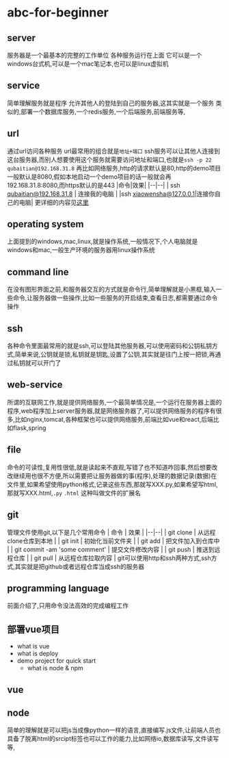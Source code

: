 # abc-for-beginner
## server
服务器是一个最基本的完整的工作单位
各种服务运行在上面
它可以是一个windows台式机,可以是一个mac笔记本,也可以是linux虚拟机
## service
简单理解服务就是程序
允许其他人的登陆到自己的服务器,这其实就是一个服务
类似的,部署一个数据库服务,一个redis服务,一个后端服务,前端服务等,
## url
通过url访问各种服务
url最常用的组合就是`地址+端口`
ssh服务可以让其他人连接到这台服务器,而别人想要使用这个服务就需要访问地址和端口,也就是`ssh -p 22 qubaitian@192.168.31.8`
再比如网络服务,http的请求默认是80,http的demo项目一般默认是8080,假如本地启动一个demo项目的话一般就会再192.168.31.8:8080,而https默认的是443
|命令|效果|
|--|--|
| ssh qubaitian@192.168.31.8 | 连接我的电脑 |
|ssh xiaowensha@127.0.0.1|连接你自己的电脑|
更详细的内容见[这里](https://developer.mozilla.org/en-US/docs/Learn/Common_questions/Web_mechanics/What_is_a_URL)
## operating system
上面提到的windows,mac,linux,就是操作系统,一般情况下,个人电脑就是windows和mac,一般生产环境的服务器用linux操作系统
##  command line
在没有图形界面之前,和服务器交互的方式就是命令行,简单理解就是小黑框,输入一些命令,让服务器做一些操作,比如一些服务的开启结束,查看日志,都需要通过命令操作
## ssh
各种命令里面最常用的就是ssh,可以登陆其他服务器,可以使用密码和公钥私钥方式,简单来说,公钥就是锁,私钥就是钥匙,设置了公钥,其实就是往门上按一把锁,再通过私钥就可以开门了
## web-service
所谓的互联网工作,就是提供网络服务,一个最简单情况是,一个运行在服务器上面的程序,web程序加上server服务器,就是网络服务器了,可以提供网络服务的程序有很多,比如nginx,tomcat,各种框架也可以提供网络服务,前端比如vue和react,后端比如flask,spring
## file
命令的可读性,复用性很低,就是读起来不直观,写错了也不知道咋回事,然后想要改改继续用也很不方便,所以需要把让服务器做的事(程序),处理的数据记录(数据)在文件里,如果希望使用python格式,记录这些东西,那就写XXX.py,如果希望写html,那就写XXX.html,`.py` `.html` 这种叫做文件的扩展名
## git 
管理文件使用git,以下是几个常用命令
| 命令 | 效果 |
|--|--|
| git clone | 从远程clone仓库到本地 |
| git init | 初始化当前文件夹 |
| git add | 把文件加入到仓库中 |
| git commit -am 'some comment' | 提交文件修改内容 |
| git push | 推送到远程仓库 |
| git pull | 从远程仓库拉取内容 |
git可以使用http和ssh两种方式,ssh方式,其实就是把github或者远程仓库当成ssh的服务器
## programming language
前面介绍了,只用命令没法高效的完成编程工作
## 部署vue项目
- what is vue
- what is deploy
- demo project for quick start
	- what is node & npm
## vue
## node
简单的理解就是可以把js当成像python一样的语言,直接编写.js文件,让前端人员也具备了脱离html的srcipt标签也可以工作的能力,比如网络io,数据库读写,文件读写等,


<!--stackedit_data:
eyJoaXN0b3J5IjpbLTE4MzUzNzk2OTQsLTIyMTY5MDExOCwxNT
ExNzc0Njg5LC00NjczNjI5NzAsMTAxOTIxNTAyOSwtMTQwNTk5
NDI1OCwtMTc5ODc5MjkwLC0xNTM4NDY5NTc4LDE2ODU0MjA1Mz
RdfQ==
-->